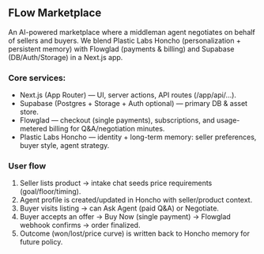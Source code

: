 ## FLow Marketplace
An AI-powered marketplace where a middleman agent negotiates on behalf of sellers and buyers.
We blend Plastic Labs Honcho (personalization + persistent memory) with Flowglad (payments & billing) and Supabase (DB/Auth/Storage) in a Next.js app.

### Core services:
- Next.js (App Router) — UI, server actions, API routes (/app/api/...).
- Supabase (Postgres + Storage + Auth optional) — primary DB & asset store.
- Flowglad — checkout (single payments), subscriptions, and usage-metered billing for Q&A/negotiation minutes.
- Plastic Labs Honcho — identity + long-term memory: seller preferences, buyer style, agent strategy.

### User flow
1. Seller lists product → intake chat seeds price requirements (goal/floor/timing).
2. Agent profile is created/updated in Honcho with seller/product context.
3. Buyer visits listing → can Ask Agent (paid Q&A) or Negotiate.
5. Buyer accepts an offer → Buy Now (single payment) → Flowglad webhook confirms → order finalized.
6. Outcome (won/lost/price curve) is written back to Honcho memory for future policy.

